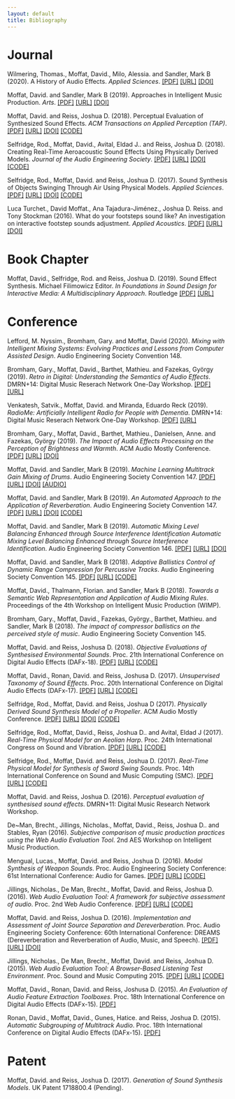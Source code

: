 ```yaml
---
layout: default
title: Bibliography
---
```


# Journal

Wilmering, Thomas., Moffat, David., Milo, Alessia. and Sandler, Mark B (2020). A History of Audio Effects. _Applied Sciences_. [[PDF]](https://www.mdpi.com/2076-3417/10/3/791/pdf) [[URL]](https://www.mdpi.com/2076-3417/10/3/791) [[DOI]](10.3390/app10030791)

Moffat, David. and Sandler, Mark B (2019). Approaches in Intelligent Music Production. _Arts_. [[PDF]](https://www.mdpi.com/2076-0752/8/4/125/pdf) [[URL]](https://www.mdpi.com/541536) [[DOI]](10.3390/arts8040125)

Moffat, David. and Reiss, Joshua D. (2018). Perceptual Evaluation of Synthesized Sound Effects. _ACM Transactions on Applied Perception (TAP)_. [[PDF]](https://dl.acm.org/authorize?N658914) [[URL]](https://dl.acm.org/citation.cfm?id=3165287) [[DOI]](10.1145/3165287) [[CODE]](https://code.soundsoftware.ac.uk/projects/perceptual-evaluation-of-sound-synthesis)

Selfridge, Rod., Moffat, David., Avital, Eldad J.. and Reiss, Joshua D. (2018). Creating Real-Time Aeroacoustic Sound Effects Using Physically Derived Models. _Journal of the Audio Engineering Society_. [[PDF]](http://www.aes.org/journal/online/jaes.cfm?file=JAES_V66_7_8/JAES_V66_7_8_PG594hirez.pdf&elibID=19708) [[URL]](http://www.aes.org/e-lib/browse.cfm?elib=19708) [[DOI]](10.17743/jaes.2018.0033) [[CODE]](https://code.soundsoftware.ac.uk/projects/physical-model-of-a-sword-sound/)

Selfridge, Rod., Moffat, David. and Reiss, Joshua D. (2017). Sound Synthesis of Objects Swinging Through Air Using Physical Models. _Applied Sciences_. [[PDF]](http://www.mdpi.com/2076-3417/7/11/1177/pdf) [[URL]](http://www.mdpi.com/2076-3417/7/11/1177) [[DOI]](10.3390/app7111177) [[CODE]](https://code.soundsoftware.ac.uk/projects/physicallyderivedswingingobjects)

Luca Turchet., David Moffat., Ana Tajadura-Jim&eacute;nez., Joshua D. Reiss. and Tony Stockman (2016). What do your footsteps sound like? An investigation on interactive footstep sounds adjustment. _Applied Acoustics_. [[PDF]](http://davemoffat.com/wp/wp-content/uploads/2016/05/What-do-your-footsteps-sound-like.pdf) [[URL]](http://www.sciencedirect.com/science/article/pii/S0003682X16300913) [[DOI]](10.1016/j.apacoust.2016.04.007)

# Book Chapter

Moffat, David., Selfridge, Rod. and Reiss, Joshua D. (2019). Sound Effect Synthesis. Michael Filimowicz Editor. _In Foundations in Sound Design for Interactive Media: A Multidisciplinary Approach_. Routledge [[PDF]](https://www.eecs.qmul.ac.uk/~josh/documents/2019/Sound_Effect_Synthesis.pdf) [[URL]](https://www.amazon.co.uk/gp/product/B07TDQQVCK/ref=as_li_qf_asin_il_tl?ie=UTF8&tag=davemoffat-21&creative=6738&linkCode=as2&creativeASIN=B07TDQQVCK&linkId=9673d36a941c5b590566d7459f3ad665)

# Conference

Lefford, M. Nyssim., Bromham, Gary. and Moffat, David (2020). _Mixing with Intelligent Mixing Systems: Evolving Practices and Lessons from Computer Assisted Design_. Audio Engineering Society Convention 148.

Bromham, Gary., Moffat, David., Barthet, Mathieu. and Fazekas, Gy&ouml;rgy (2019). _Retro in Digital: Understanding the Semantics of Audio Effects_. DMRN+14: Digital Music Reserach Network One-Day Workshop. [[PDF]](https://qmro.qmul.ac.uk/xmlui/bitstream/handle/123456789/61898/DMRN14_Proceedings_17Dec2019.pdf?sequence=2&isAllowed=y) [[URL]](https://www.qmul.ac.uk/dmrn/dmrn14/)

Venkatesh, Satvik., Moffat, David. and Miranda, Eduardo Reck (2019). _RadioMe: Artificially Intelligent Radio for People with Dementia_. DMRN+14: Digital Music Reserach Network One-Day Workshop. [[PDF]](https://qmro.qmul.ac.uk/xmlui/bitstream/handle/123456789/61898/DMRN14_Proceedings_17Dec2019.pdf?sequence=2&isAllowed=y) [[URL]](https://www.qmul.ac.uk/dmrn/dmrn14/)

Bromham, Gary., Moffat, David., Barthet, Mathieu., Danielsen, Anne. and Fazekas, Gy&ouml;rgy (2019). _The Impact of Audio Effects Processing on the Perception of Brightness and Warmth_. ACM Audio Mostly Conference. [[PDF]](http://davemoffat.com/wp/wp-content/uploads/2019/09/BrightWarm-AM19.pdf) [[URL]](https://dl.acm.org/citation.cfm?id=3356618) [[DOI]](10.1145/3356590.3356618)

Moffat, David. and Sandler, Mark B (2019). _Machine Learning Multitrack Gain Mixing of Drums_. Audio Engineering Society Convention 147. [[PDF]](http://davemoffat.com/wp/wp-content/uploads/2019/09/ML-DrumMixing-AES19.pdf) [[URL]](http://www.aes.org/e-lib/browse.cfm?elib=20550) [[DOI]](10.17743/aesconv.2019.978-1-942220-31-2) [[AUDIO]](https://djmoffat.github.io/MachineLearningDrumGainMixing/)

Moffat, David. and Sandler, Mark B (2019). _An Automated Approach to the Application of Reverberation_. Audio Engineering Society Convention 147. [[PDF]](http://davemoffat.com/wp/wp-content/uploads/2019/09/AutoReverb-AES19.pdf) [[URL]](http://www.aes.org/e-lib/browse.cfm?elib=20637) [[DOI]](10.17743/aesconv.2019.978-1-942220-31-2) [[CODE]](https://github.com/djmoffat/AutoReverb)

Moffat, David. and Sandler, Mark B (2019). _Automatic Mixing Level Balancing Enhanced through Source Interference Identification Automatic Mixing Level Balancing Enhanced through Source Interference Identification_. Audio Engineering Society Convention 146. [[PDF]](http://davemoffat.com/wp/wp-content/uploads/2019/03/20355.pdf) [[URL]](http://www.aes.org/e-lib/browse.cfm?elib=20355) [[DOI]](10.17743/aesconv.2019.978-1-942220-26-8)

Moffat, David. and Sandler, Mark B (2018). _Adaptive Ballistics Control of Dynamic Range Compression for Percussive Tracks_. Audio Engineering Society Convention 145. [[PDF]](http://davemoffat.com/wp/wp-content/uploads/2018/11/19748.pdf) [[URL]](http://www.aes.org/e-lib/browse.cfm?elib=19748) [[CODE]](https://github.com/djmoffat/intelligentCompressor)

Moffat, David., Thalmann, Florian. and Sandler, Mark B (2018). _Towards a Semantic Web Representation and Application of Audio Mixing Rules_. Proceedings of the 4th Workshop on Intelligent Music Production (WIMP).

Bromham, Gary., Moffat, David., Fazekas, Gy&ouml;rgy., Barthet, Mathieu. and Sandler, Mark B (2018). _The impact of compressor ballistics on the perceived style of music_. Audio Engineering Society Convention 145.

Moffat, David. and Reiss, Joshusa D. (2018). _Objective Evaluations of Synthesised Environmental Sounds_. Proc. 21th International Conference on Digital Audio Effects (DAFx-18). [[PDF]](http://dafx2018.web.ua.pt/papers/DAFx2018_paper_34.pdf) [[URL]](http://dafx2018.web.ua.pt/#program) [[CODE]](https://code.soundsoftware.ac.uk/projects/synthparameteroptimiser)

Moffat, David., Ronan, David. and Reiss, Joshusa D. (2017). _Unsupervised Taxonomy of Sound Effects_. Proc. 20th International Conference on Digital Audio Effects (DAFx-17). [[PDF]](https://dafx17.eca.ed.ac.uk/papers/DAFx17_paper_26.pdf) [[URL]](https://dafx17.eca.ed.ac.uk/Program.html) [[CODE]](https://goo.gl/9aWhTX)

Selfridge, Rod., Moffat, David. and Reiss, Joshua D (2017). _Physically Derived Sound Synthesis Model of a Propeller_. ACM Audio Mostly Conference. [[PDF]](https://dl.acm.org/authorize?N658925) [[URL]](https://dl.acm.org/citation.cfm?id=3123524) [[DOI]](10.1145/3123514.3123524) [[CODE]](https://code.soundsoftware.ac.uk/projects/propeller-model)

Selfridge, Rod., Moffat, David., Reiss, Joshua D.. and Avital, Eldad J (2017). _Real-Time Physical Model for an Aeolian Harp_. Proc. 24th International Congress on Sound and Vibration. [[PDF]](https://www.iiav.org/archives_icsv_last/2017_icsv24/content/papers/papers/full_paper_169_20170427190827242.pdf) [[URL]](http://icsv24.org/index.php?va=viewpage&vaid=175) [[CODE]](https://code.soundsoftware.ac.uk/projects/aeolianharp)

Selfridge, Rod., Moffat, David. and Reiss, Joshua D. (2017). _Real-Time Physical Model for Synthesis of Sword Swing Sounds_. Proc. 14th International Conference on Sound and Music Computing (SMC). [[PDF]](http://smc2017.aalto.fi/media/materials/proceedings/SMC17_p299.pdf) [[URL]](http://smc2017.aalto.fi/proceedings.html) [[CODE]](https://code.soundsoftware.ac.uk/projects/physical-model-of-a-sword-sound)

Moffat, David. and Reiss, Joshua D. (2016). _Perceptual evaluation of synthesised sound effects_. DMRN+11: Digital Music Research Network Workshop.

De~Man, Brecht., Jillings, Nicholas., Moffat, David., Reiss, Joshua D.. and Stables, Ryan (2016). _Subjective comparison of music production practices using the Web Audio Evaluation Tool_. 2nd AES Workshop on Intelligent Music Production.

Mengual, Lucas., Moffat, David. and Reiss, Joshua D. (2016). _Modal Synthesis of Weapon Sounds_. Proc. Audio Engineering Society Conference: 61st International Conference: Audio for Games. [[PDF]](http://davemoffat.com/wp/wp-content/uploads/2016/05/18098.pdf) [[URL]](http://www.aes.org/e-lib/browse.cfm?elib=18098) [[CODE]](https://code.soundsoftware.ac.uk/projects/modal-synthesis-of-weapon-sounds)

Jillings, Nicholas., De Man, Brecht., Moffat, David. and Reiss, Joshua D. (2016). _Web Audio Evaluation Tool: A framework for subjective assessment of audio_. Proc. 2nd Web Audio Conference. [[PDF]](https://smartech.gatech.edu/bitstream/handle/1853/54595/WAC2016-67.pdf?sequence=1) [[URL]](https://smartech.gatech.edu/handle/1853/54595) [[CODE]](https://github.com/BrechtDeMan/WebAudioEvaluationTool)

Moffat, David. and Reiss, Joshua D. (2016). _Implementation and Assessment of Joint Source Separation and Dereverberation_. Proc. Audio Engineering Society Conference: 60th International Conference: DREAMS (Dereverberation and Reverberation of Audio, Music, and Speech). [[PDF]](http://davemoffat.com/wp/wp-content/uploads/2016/05/18065.pdf) [[URL]](http://www.aes.org/e-lib/browse.cfm?elib=18065) [[DOI]](10.17743/aesconf.2016.978-1-942220-07-7)

Jillings, Nicholas., De Man, Brecht., Moffat, David. and Reiss, Joshua D. (2015). _Web Audio Evaluation Tool: A Browser-Based Listening Test Environment_. Proc. Sound and Music Computing 2015. [[PDF]](http://smcnetwork.org/system/files/SMC2015_submission_88.pdf) [[URL]](http://smcnetwork.org/node/1940) [[CODE]](https://code.soundsoftware.ac.uk/projects/webaudioevaluationtool)

Moffat, David., Ronan, David. and Reiss, Joshusa D. (2015). _An Evaluation of Audio Feature Extraction Toolboxes_. Proc. 18th International Conference on Digital Audio Effects (DAFx-15). [[PDF]](http://www.ntnu.edu/documents/1001201110/1266017954/DAFx-15_submission_43_v2.pdf/06508f48-9272-41c8-9381-7639a0240770)

Ronan, David., Moffat, David., Gunes, Hatice. and Reiss, Joshua D. (2015). _Automatic Subgrouping of Multitrack Audio_. Proc. 18th International Conference on Digital Audio Effects (DAFx-15). [[PDF]](http://www.ntnu.edu/documents/1001201110/1266017954/DAFx-15_submission_19.pdf/78f998cf-2bf9-4222-a6b4-38253c08c714)

# Patent

Moffat, David. and Reiss, Joshua D. (2017). _Generation of Sound Synthesis Models_. UK Patent 1718800.4 (Pending).

